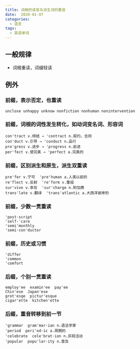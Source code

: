 ```yaml
---
title: 词根的读音与派生词的重音
date:  2020-01-07
categories:
  - 语言
tags:
  - 英语单词
---
```


## 一般规律

- 词根重读，词缀轻读

## 例外

### 前缀，表示否定，也重读

```
unclose unhappy unknow nonfiction nonhuman nonintervention
```

### 前缀，词根的词性发生转化，如动词变名词、形容词

```
con'tract v.缔结 → 'contract n.契约，合同
con'duct v.引导 → 'conduct n.品行
pro'gress v.进步 → 'progress n.前进
per'fect v.使完美 → 'perfect a.完美的
```

### 前缀，区别派生和原生，派生双重读

```
pre'fer v.宁可  'pre'human a.人类以前的
re'flect v.反射  're'form v.重组
sur'vive v.幸存  'sur'charge n.附加费
trans'late v.翻译  'trans'atlantic a.大西洋彼岸的
```

### 前缀，少数一贯重读

```
'post·script
'self-'care
'semi'monthly
'semi·con'ductor
```

### 前缀，历史或习惯

```
'differ
'common
'comfort
```

### 后缀，个别一贯重读

```
employ'ee  examin'ee  pay'ee
Chin'ese  Japan'ese
grot'esqe  pictur'esque
cigar'ette  kitchen'ette
```

### 后缀，重音转移到前一节

```
'grammar  gram'mar·ian n.语法学家
'period  peri'od·ic a.周期的
'celebrate  cele'brat·ion n.庆祝活动
'popular  popu'lar·ity n.普及
```

